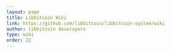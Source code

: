 ```yaml
---
layout: page
title: Libbitcoin Wiki
link: https://github.com/libbitcoin/libbitcoin-system/wiki
author: libbitcoin developers
type: wiki
order: 22
---
```

